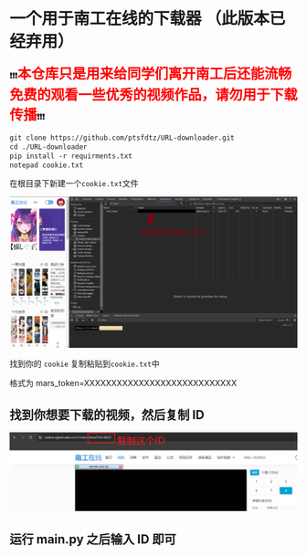 # 一个用于南工在线的下载器 （此版本已经弃用）

**:exclamation::exclamation::exclamation:<font face="黑体" color=red size=5>本仓库只是用来给同学们离开南工后还能流畅免费的观看一些优秀的视频作品，请勿用于下载传播</font>:exclamation::exclamation::exclamation:**

```
git clone https://github.com/ptsfdtz/URL-downloader.git
cd ./URL-downloader
pip install -r requirments.txt
notepad cookie.txt
```

在根目录下新建一个`cookie.txt`文件

![cookie](image/README/cookie.png)

找到你的 `cookie` 复制粘贴到`cookie.txt`中

格式为 mars_token=XXXXXXXXXXXXXXXXXXXXXXXXXXXX

## 找到你想要下载的视频，然后复制 ID

![复制链接中的ID](image/README/教程.png)

## 运行 main.py 之后输入 ID 即可
